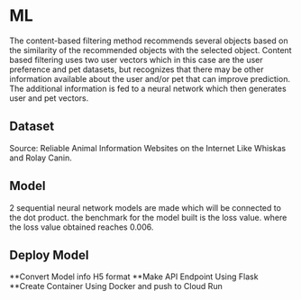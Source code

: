 # ML
The content-based filtering method recommends several objects based on the similarity of the recommended objects with the selected object. Content based filtering uses two user vectors which in this case are the user preference and pet datasets, but recognizes that there may be other information available about the user and/or pet that can improve prediction. The additional information is fed to a neural network which then generates user and pet vectors.

## Dataset
Source: Reliable Animal Information Websites on the Internet Like Whiskas and Rolay Canin.

## Model
2 sequential neural network models are made which will be connected to the dot product. the benchmark for the model built is the loss value. where the loss value obtained reaches 0.006.

## Deploy Model
**Convert Model info H5 format
**Make API Endpoint Using Flask
**Create Container Using Docker and push to Cloud Run
